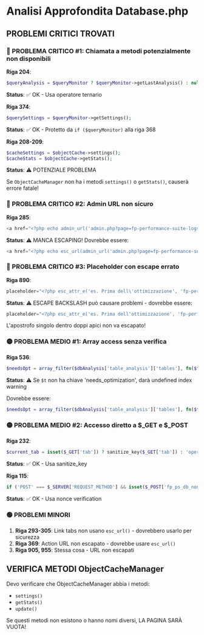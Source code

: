 # Analisi Approfondita Database.php

## PROBLEMI CRITICI TROVATI

### 🔴 PROBLEMA CRITICO #1: Chiamata a metodi potenzialmente non disponibili

**Riga 204**: 
```php
$queryAnalysis = $queryMonitor ? $queryMonitor->getLastAnalysis() : null;
```
**Status**: ✅ OK - Usa operatore ternario

**Riga 374**:
```php
$querySettings = $queryMonitor->getSettings();
```
**Status**: ✅ OK - Protetto da `if ($queryMonitor)` alla riga 368

**Riga 208-209**:
```php
$cacheSettings = $objectCache->settings();
$cacheStats = $objectCache->getStats();
```
**Status**: ⚠️ POTENZIALE PROBLEMA

Se `ObjectCacheManager` non ha i metodi `settings()` o `getStats()`, causerà errore fatale!

### 🔴 PROBLEMA CRITICO #2: Admin URL non sicuro

**Riga 285**:
```php
<a href="<?php echo admin_url('admin.php?page=fp-performance-suite-logs'); ?>">
```
**Status**: ⚠️ MANCA ESCAPING! Dovrebbe essere:
```php
<a href="<?php echo esc_url(admin_url('admin.php?page=fp-performance-suite-logs')); ?>">
```

### 🔴 PROBLEMA CRITICO #3: Placeholder con escape errato

**Riga 890**:
```php
placeholder="<?php esc_attr_e('es. Prima dell\'ottimizzazione', 'fp-performance-suite'); ?>"
```
**Status**: ⚠️ ESCAPE BACKSLASH può causare problemi - dovrebbe essere:
```php
placeholder="<?php esc_attr_e('es. Prima dell'ottimizzazione', 'fp-performance-suite'); ?>"
```
L'apostrofo singolo dentro doppi apici non va escapato!

### 🟡 PROBLEMA MEDIO #1: Array access senza verifica

**Riga 536**:
```php
$needsOpt = array_filter($dbAnalysis['table_analysis']['tables'], fn($t) => $t['needs_optimization']);
```
**Status**: ⚠️ Se `$t` non ha chiave 'needs_optimization', darà undefined index warning

Dovrebbe essere:
```php
$needsOpt = array_filter($dbAnalysis['table_analysis']['tables'], fn($t) => $t['needs_optimization'] ?? false);
```

### 🟡 PROBLEMA MEDIO #2: Accesso diretto a $_GET e $_POST

**Riga 232**:
```php
$current_tab = isset($_GET['tab']) ? sanitize_key($_GET['tab']) : 'operations';
```
**Status**: ✅ OK - Usa sanitize_key

**Riga 115**:
```php
if ('POST' === $_SERVER['REQUEST_METHOD'] && isset($_POST['fp_ps_db_nonce']) && wp_verify_nonce(wp_unslash($_POST['fp_ps_db_nonce']), 'fp-ps-db')) {
```
**Status**: ✅ OK - Usa nonce verification

### 🟢 PROBLEMI MINORI

1. **Riga 293-305**: Link tabs non usano `esc_url()` - dovrebbero usarlo per sicurezza
2. **Riga 369**: Action URL non escapato - dovrebbe usare `esc_url()`
3. **Riga 905, 955**: Stessa cosa - URL non escapati

## VERIFICA METODI ObjectCacheManager

Devo verificare che ObjectCacheManager abbia i metodi:
- `settings()`
- `getStats()`
- `update()`

Se questi metodi non esistono o hanno nomi diversi, LA PAGINA SARÀ VUOTA!

